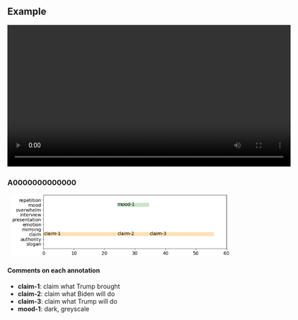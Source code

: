 
## Example

<div align="center">
  <video
    id="my-video"
    class="video-js"
    controls
    preload="auto"
    width="640"
    poster=""
    data-setup="{}"
  >
    <source src="youtube/5dghx1Bjv24.mp4" type="video/mp4" />
  </video>
  <script src="https://vjs.zencdn.net/7.11.4/video.min.js"></script>
</div>


### A0000000000000
<div align="left" style="padding-left: 8px">
    <img src="A0000000000000-youtube-5dghx1Bjv24.png" width="735px">
</div>

#### Comments on each annotation

- **claim-1**: claim what Trump brought
- **claim-2**: claim what Biden will do
- **claim-3**: claim what Trump will do
- **mood-1**: dark, greyscale

